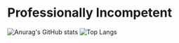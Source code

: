 # Professionally Incompetent

![Anurag's GitHub stats](https://github-readme-stats-ickythebiggys-projects.vercel.app/api?username=IckyTheBiggy&show_icons=true&theme=transparent)
![Top Langs](https://github-readme-stats-ickythebiggys-projects.vercel.app/api/top-langs/?username=IckyTheBiggy&layout=compact&hide=html,javascript,shaderlab,roff,nix,lua,scss,scheme,css,java,mathematica,makefile,kotlin,python,gdscript,aspnet,shell,objective-c,objective-c%2B%2B,asp%2Enet,powershell,haskell&langs_count=8&theme=transparent&size_weight=0.5&count_weight=0.5&exclude_repo=https://github.com/IckyTheBiggy/.dotfiles)
